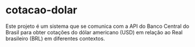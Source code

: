 # cotacao-dolar
Este projeto é um sistema que se comunica com a API do Banco Central do Brasil para obter cotações do dólar americano (USD) em relação ao Real brasileiro (BRL) em diferentes contextos.
